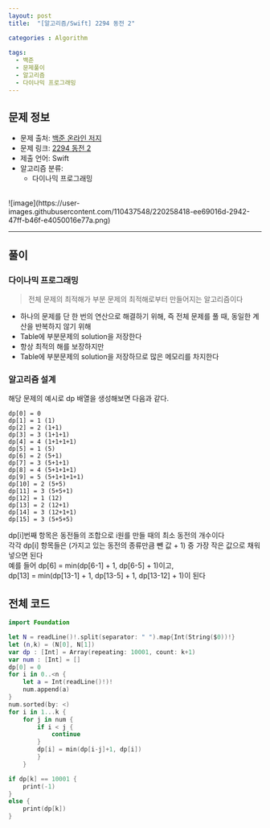 ```yaml
---
layout: post
title:  "[알고리즘/Swift] 2294 동전 2"

categories : Algorithm
  
tags:
  - 백준
  - 문제풀이
  - 알고리즘
  - 다이나믹 프로그래밍
---
```


## 문제 정보
 - 문제 출처: [백준 온라인 저지](http://boj.kr/)
 - 문제 링크: [2294 동전 2](https://www.acmicpc.net/problem/2294)
 - 제출 언어: Swift
 - 알고리즘 분류: 
    - 다이나믹 프로그래밍

 <br>
![image](https://user-images.githubusercontent.com/110437548/220258418-ee69016d-2942-47ff-b46f-e4050016e77a.png)

* * *   
## 풀이
### 다이나믹 프로그래밍
> 전체 문제의 최적해가 부분 문제의 최적해로부터 만들어지는 알고리즘이다    


- 하나의 문제를 단 한 번의 연산으로 해결하기 위해, 즉 전체 문제를 풀 때, 동일한 계산을 반복하지 않기 위해
- Table에 부분문제의 solution을 저장한다
- 항상 최적의 해를 보장하지만 
- Table에 부분문제의 solution을 저장하므로 많은 메모리를 차지한다

### 알고리즘 설계
해당 문제의 예시로 dp 배열을 생성해보면 다음과 같다.  
```
dp[0] = 0
dp[1] = 1 (1)
dp[2] = 2 (1+1)
dp[3] = 3 (1+1+1)
dp[4] = 4 (1+1+1+1)
dp[5] = 1 (5)
dp[6] = 2 (5+1)
dp[7] = 3 (5+1+1)
dp[8] = 4 (5+1+1+1)
dp[9] = 5 (5+1+1+1+1)
dp[10] = 2 (5+5)
dp[11] = 3 (5+5+1)
dp[12] = 1 (12)
dp[13] = 2 (12+1)
dp[14] = 3 (12+1+1)
dp[15] = 3 (5+5+5)
```   
dp\[i]번째 항목은 동전들의 조합으로 i원를 만들 때의 최소 동전의 개수이다   
각각 dp\[i] 항목들은 (가지고 있는 동전의 종류만큼 뺀 값 + 1) 중 가장 작은 값으로 채워넣으면 된다   
예를 들어 dp\[6] = min(dp\[6-1] + 1, dp\[6-5] + 1)이고,   
dp\[13] = min(dp\[13-1] + 1, dp\[13-5] + 1, dp\[13-12] + 1)이 된다     


## 전체 코드
```swift
import Foundation

let N = readLine()!.split(separator: " ").map{Int(String($0))!}
let (n,k) = (N[0], N[1])
var dp : [Int] = Array(repeating: 10001, count: k+1)
var num : [Int] = []
dp[0] = 0
for i in 0..<n {
    let a = Int(readLine()!)!
    num.append(a)
}
num.sorted(by: <)
for i in 1...k {
    for j in num {
        if i < j {
            continue
        }
        dp[i] = min(dp[i-j]+1, dp[i])
        }
    }

if dp[k] == 10001 {
    print(-1)
}
else {
    print(dp[k])
}
```
